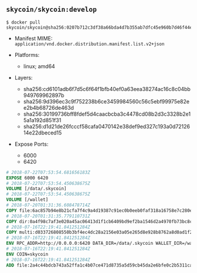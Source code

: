 ## `skycoin/skycoin:develop`

```console
$ docker pull skycoin/skycoin@sha256:0207b712c3df38a66bda4d7b355ab7dfc45e960b7d46f44ef4f40f454860ff68
```

- Manifest MIME: `application/vnd.docker.distribution.manifest.list.v2+json`
- Platforms:
	- linux; amd64

- Layers:
    - sha256:cd6101adb6f7d5c6f64f1bfb40ef0a63eea38274ac16c8c04bb949769962897b
    - sha256:9d396ec3c9f752238b6ce3459984560c56c5ebf99975e82ee2b4b68726de463d
    - sha256:30199736bff8fdef5d4caacbcba3c4478cd08b2d3c3328b2e15a1a192d851f31
    - sha256:d1d21de26fcccf58cafa0470142e38def9ed327c193a0d7212614e22dbeced15

- Expose Ports:
	- 6000
    - 6420

```dockerfile
# 2018-07-22T07:53:54.681656183Z
EXPOSE 6000 6420
# 2018-07-22T07:53:54.450638675Z
VOLUME [/data/.skycoin]
# 2018-07-22T07:53:54.450638675Z
VOLUME [/wallet]
# 2018-07-20T01:31:36.608478714Z
COPY file:6ac857b94e8b21cfa7f4c9a4d19387c91ec0b0eeb0faf318a16758e7c280e791 in /usr/local/bin/docker_launcher.sh
# 2018-07-20T01:31:35.779110731Z
COPY dir:0a4f98c7af3e020a45ac06413d1f1cb6409bd9ef2ba1546d2a4970fb73bc8c31 in /usr/local/skycoin/src/gui/static
# 2018-07-16T22:19:41.841251284Z
COPY multi:d033726808550b3bf4ec4dc28a2156e03a05e265d8e928b8762a8d0ad1f2583e in /usr/bin/
# 2018-07-16T22:19:41.841251284Z
ENV RPC_ADDR=http://0.0.0.0:6420 DATA_DIR=/data/.skycoin WALLET_DIR=/wallet USE_CSRF=1 WALLET_NAME=.wlt
# 2018-07-16T22:19:41.841251284Z
ENV COIN=skycoin
# 2018-07-16T22:19:41.841251284Z
ADD file:2a4c44bdcb743a52ffa1c4b07ce471d8735a5d59cb45da2e6bfe0c2b5311ca90 in /
```
